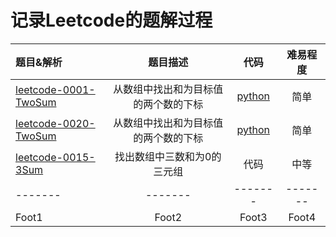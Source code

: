 # 记录Leetcode的题解过程

| 题目&解析 | 题目描述 | 代码 | 难易程度 |
|:---------|:-----------:|:-------:|:--------:|
| [leetcode-0001-TwoSum](https://github.com/rhp62/leetcode/blob/main/solutions/leetcode-0001-TwoSum.md) | 从数组中找出和为目标值的两个数的下标 | [python](https://github.com/rhp62/Leetcode/blob/master/code/python/leetcode-0001-TwoSum.py) | 简单 |
| [leetcode-0020-TwoSum](https://github.com/rhp62/leetcode/blob/main/solutions/leetcode-0020-ValidParentheses.md) | 从数组中找出和为目标值的两个数的下标 | [python](https://github.com/rhp62/Leetcode/blob/master/code/python/leetcode-0020-ValidParentheses.py) | 简单 |
| [leetcode-0015-3Sum](https://github.com/rhp62/leetcode/blob/main/solutions/leetcode-0015-3Sum.md) | 找出数组中三数和为0的三元组 | 代码 | 中等 |
|-------|-------|-------|-------|
| Foot1 | Foot2 | Foot3 | Foot4 |